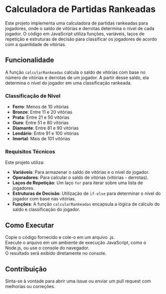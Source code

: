 # Calculadora de Partidas Rankeadas

Este projeto implementa uma calculadora de partidas rankeadas para jogadores, onde o saldo de vitórias e derrotas determina o nível de cada jogador. O código em JavaScript utiliza funções, variáveis, laços de repetição e estruturas de decisão para classificar os jogadores de acordo com a quantidade de vitórias.

## Funcionalidade

A função `calcularRankeadas` calcula o saldo de vitórias com base no número de vitórias e derrotas de um jogador. A partir desse saldo, ela determina o nível do jogador em uma classificação rankeada.

### Classificação de Nível

- **Ferro**: Menos de 10 vitórias
- **Bronze**: Entre 11 e 20 vitórias
- **Prata**: Entre 21 e 50 vitórias
- **Ouro**: Entre 51 e 80 vitórias
- **Diamante**: Entre 81 e 90 vitórias
- **Lendário**: Entre 91 e 100 vitórias
- **Imortal**: Mais de 101 vitórias

### Requisitos Técnicos

Este projeto utiliza:
- **Variáveis**: Para armazenar o saldo de vitórias e o nível do jogador.
- **Operadores**: Para calcular o saldo de vitórias (vitórias - derrotas).
- **Laços de Repetição**: Um laço `for` para iterar sobre uma lista de jogadores.
- **Estruturas de Decisão**: Utilização de `if-else` para determinar o nível do jogador com base nas vitórias.
- **Funções**: A função `calcularRankeadas` encapsula a lógica de cálculo do saldo e classificação do jogador.

## Como Executar

Copie o código fornecido e cole-o em um arquivo .js.  
Execute o arquivo em um ambiente de execução JavaScript, como o Node.js, ou use o console do navegador.  
O resultado será exibido diretamente no console.

## Contribuição

Sinta-se à vontade para abrir uma issue ou enviar um pull request com melhorias ou correções.
